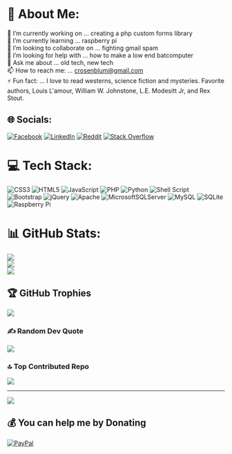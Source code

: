 # 💫 About Me:
🔭 I’m currently working on ... creating a php custom forms library<br>🌱 I’m currently learning ... raspberry pi<br>👯 I’m looking to collaborate on ... fighting gmail spam<br>🤔 I’m looking for help with ... how to make a low end batcomputer<br>💬 Ask me about ... old tech, new tech<br>📫 How to reach me: ... crosenblum@gmail.com<br>⚡ Fun fact: ... I love to read westerns, science fiction and mysteries. Favorite authors, Louis L'amour, William W. Johnstone, L.E. Modesitt Jr, and Rex Stout.


## 🌐 Socials:
[![Facebook](https://img.shields.io/badge/Facebook-%231877F2.svg?logo=Facebook&logoColor=white)](https://facebook.com/craig.m.rosenblum) [![LinkedIn](https://img.shields.io/badge/LinkedIn-%230077B5.svg?logo=linkedin&logoColor=white)](https://linkedin.com/in/craigmrosenblum) [![Reddit](https://img.shields.io/badge/Reddit-%23FF4500.svg?logo=Reddit&logoColor=white)](https://reddit.com/user/crosenblum) [![Stack Overflow](https://img.shields.io/badge/-Stackoverflow-FE7A16?logo=stack-overflow&logoColor=white)](https://stackoverflow.com/users/crosenblum) 

# 💻 Tech Stack:
![CSS3](https://img.shields.io/badge/css3-%231572B6.svg?style=for-the-badge&logo=css3&logoColor=white) ![HTML5](https://img.shields.io/badge/html5-%23E34F26.svg?style=for-the-badge&logo=html5&logoColor=white) ![JavaScript](https://img.shields.io/badge/javascript-%23323330.svg?style=for-the-badge&logo=javascript&logoColor=%23F7DF1E) ![PHP](https://img.shields.io/badge/php-%23777BB4.svg?style=for-the-badge&logo=php&logoColor=white) ![Python](https://img.shields.io/badge/python-3670A0?style=for-the-badge&logo=python&logoColor=ffdd54) ![Shell Script](https://img.shields.io/badge/shell_script-%23121011.svg?style=for-the-badge&logo=gnu-bash&logoColor=white) ![Bootstrap](https://img.shields.io/badge/bootstrap-%23563D7C.svg?style=for-the-badge&logo=bootstrap&logoColor=white) ![jQuery](https://img.shields.io/badge/jquery-%230769AD.svg?style=for-the-badge&logo=jquery&logoColor=white) ![Apache](https://img.shields.io/badge/apache-%23D42029.svg?style=for-the-badge&logo=apache&logoColor=white) ![MicrosoftSQLServer](https://img.shields.io/badge/Microsoft%20SQL%20Sever-CC2927?style=for-the-badge&logo=microsoft%20sql%20server&logoColor=white) ![MySQL](https://img.shields.io/badge/mysql-%2300f.svg?style=for-the-badge&logo=mysql&logoColor=white) ![SQLite](https://img.shields.io/badge/sqlite-%2307405e.svg?style=for-the-badge&logo=sqlite&logoColor=white) ![Raspberry Pi](https://img.shields.io/badge/-RaspberryPi-C51A4A?style=for-the-badge&logo=Raspberry-Pi)
# 📊 GitHub Stats:
![](https://github-readme-stats.vercel.app/api?username=crosenblum&theme=dark&hide_border=false&include_all_commits=false&count_private=false)<br/>
![](https://github-readme-streak-stats.herokuapp.com/?user=crosenblum&theme=dark&hide_border=false)<br/>
![](https://github-readme-stats.vercel.app/api/top-langs/?username=crosenblum&theme=dark&hide_border=false&include_all_commits=false&count_private=false&layout=compact)

## 🏆 GitHub Trophies
![](https://github-profile-trophy.vercel.app/?username=crosenblum&theme=flat&no-frame=false&no-bg=true&margin-w=4)

### ✍️ Random Dev Quote
![](https://quotes-github-readme.vercel.app/api?type=horizontal&theme=light)

### 🔝 Top Contributed Repo
![](https://github-contributor-stats.vercel.app/api?username=crosenblum&limit=5&theme=dark&combine_all_yearly_contributions=true)

---
[![](https://visitcount.itsvg.in/api?id=crosenblum&icon=0&color=4)](https://visitcount.itsvg.in)

  ## 💰 You can help me by Donating
  [![PayPal](https://img.shields.io/badge/PayPal-00457C?style=for-the-badge&logo=paypal&logoColor=white)](https://paypal.me/crosenblum612) 

  
<!-- Proudly created with GPRM ( https://gprm.itsvg.in ) -->
